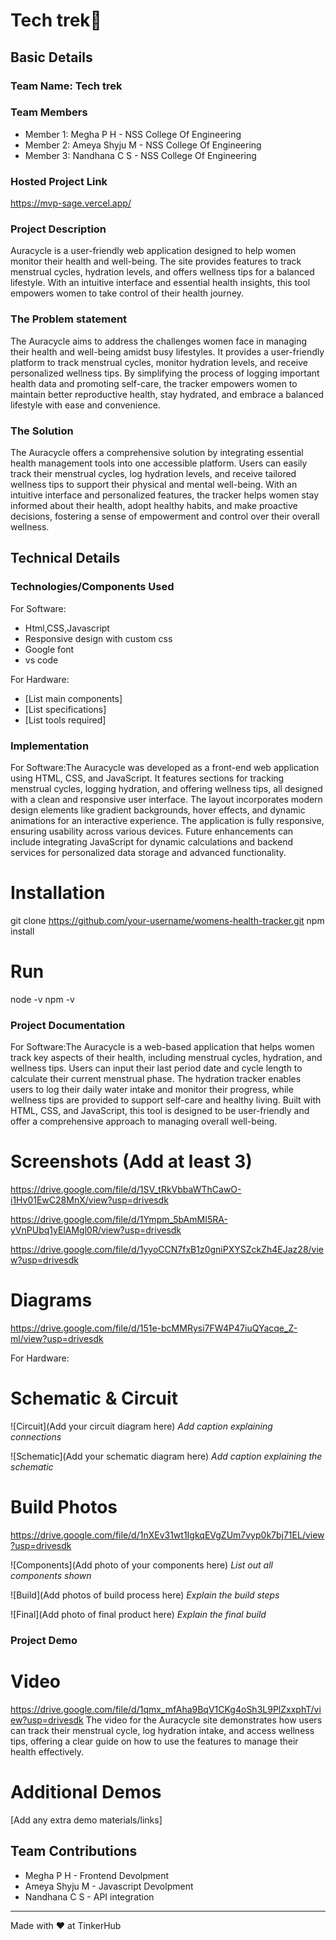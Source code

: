 # Tech trek🎯


## Basic Details
### Team Name: Tech trek


### Team Members
- Member 1: Megha P H - NSS College Of Engineering
- Member 2: Ameya Shyju M -  NSS College Of Engineering
- Member 3: Nandhana C S  - NSS College Of Engineering

### Hosted Project Link
https://mvp-sage.vercel.app/

### Project Description
Auracycle is a user-friendly web application designed to help women monitor their health and well-being. The site provides features to track menstrual cycles, hydration levels, and offers wellness tips for a balanced lifestyle. With an intuitive interface and essential health insights, this tool empowers women to take control of their health journey.
### The Problem statement
The Auracycle aims to address the challenges women face in managing their health and well-being amidst busy lifestyles. It provides a user-friendly platform to track menstrual cycles, monitor hydration levels, and receive personalized wellness tips. By simplifying the process of logging important health data and promoting self-care, the tracker empowers women to maintain better reproductive health, stay hydrated, and embrace a balanced lifestyle with ease and convenience.

### The Solution
The Auracycle offers a comprehensive solution by integrating essential health management tools into one accessible platform. Users can easily track their menstrual cycles, log hydration levels, and receive tailored wellness tips to support their physical and mental well-being. With an intuitive interface and personalized features, the tracker helps women stay informed about their health, adopt healthy habits, and make proactive decisions, fostering a sense of empowerment and control over their overall wellness.

## Technical Details
### Technologies/Components Used
For Software:
- Html,CSS,Javascript
- Responsive design with custom css
- Google font
- vs code

For Hardware:
- [List main components]
- [List specifications]
- [List tools required]

### Implementation
For Software:The Auracycle was developed as a front-end web application using HTML, CSS, and JavaScript. It features sections for tracking menstrual cycles, logging hydration, and offering wellness tips, all designed with a clean and responsive user interface. The layout incorporates modern design elements like gradient backgrounds, hover effects, and dynamic animations for an interactive experience. The application is fully responsive, ensuring usability across various devices. Future enhancements can include integrating JavaScript for dynamic calculations and backend services for personalized data storage and advanced functionality.
# Installation
git clone https://github.com/your-username/womens-health-tracker.git
npm install

# Run
node -v
npm -v

### Project Documentation
For Software:The Auracycle is a web-based application that helps women track key aspects of their health, including menstrual cycles, hydration, and wellness tips. Users can input their last period date and cycle length to calculate their current menstrual phase. The hydration tracker enables users to log their daily water intake and monitor their progress, while wellness tips are provided to support self-care and healthy living. Built with HTML, CSS, and JavaScript, this tool is designed to be user-friendly and offer a comprehensive approach to managing overall well-being.

# Screenshots (Add at least 3)
https://drive.google.com/file/d/1SV_tRkVbbaWThCawO-i1Hv01EwC28MnX/view?usp=drivesdk

https://drive.google.com/file/d/1Ympm_5bAmMI5RA-yVnPUbq1yElAMgl0R/view?usp=drivesdk

https://drive.google.com/file/d/1yyoCCN7fxB1z0gniPXYSZckZh4EJaz28/view?usp=drivesdk

# Diagrams
https://drive.google.com/file/d/151e-bcMMRysi7FW4P47iuQYacqe_Z-ml/view?usp=drivesdk

For Hardware:

# Schematic & Circuit
![Circuit](Add your circuit diagram here)
*Add caption explaining connections*

![Schematic](Add your schematic diagram here)
*Add caption explaining the schematic*

# Build Photos
https://drive.google.com/file/d/1nXEv31wt1IgkqEVgZUm7vyp0k7bj71EL/view?usp=drivesdk


![Components](Add photo of your components here)
*List out all components shown*

![Build](Add photos of build process here)
*Explain the build steps*

![Final](Add photo of final product here)
*Explain the final build*

### Project Demo
# Video
https://drive.google.com/file/d/1qmx_mfAha9BqV1CKg4oSh3L9PlZxxphT/view?usp=drivesdk
The video for the Auracycle site demonstrates how users can track their menstrual cycle, log hydration intake, and access wellness tips, offering a clear guide on how to use the features to manage their health effectively.

# Additional Demos
[Add any extra demo materials/links]

## Team Contributions
- Megha P H -  Frontend Devolpment 
- Ameya Shyju M -  Javascript Devolpment
- Nandhana C S  - API integration 


---
Made with ❤️ at TinkerHub
